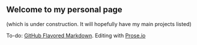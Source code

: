 ## Welcome to my personal page

(which is under construction. It will hopefully have my main projects listed)

To-do: [GitHub Flavored Markdown](https://guides.github.com/features/mastering-markdown/). Editing with [Prose.io](http://prose.io)
